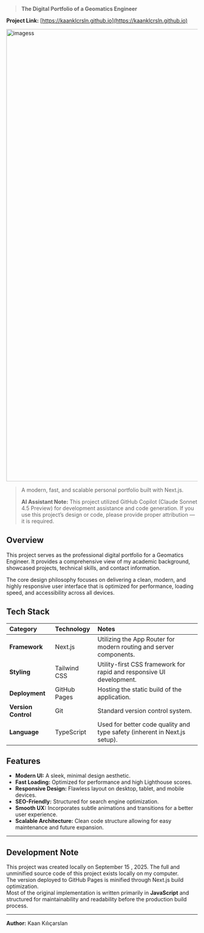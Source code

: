 > **The Digital Portfolio of a Geomatics Engineer**  

**Project Link:** [https://kaanklcrsln.github.io](https://kaanklcrsln.github.io)

<img width="1570" height="1189" alt="imagess" src="https://github.com/user-attachments/assets/56c6d361-c856-4d74-a32e-04ab5bfcd381" />

> A modern, fast, and scalable personal portfolio built with Next.js.  
>
> **AI Assistant Note:** This project utilized GitHub Copilot (Claude Sonnet 4.5 Preview) for development assistance and code generation.
> If you use this project’s design or code, please provide proper attribution — it is required.

## Overview
This project serves as the professional digital portfolio for a Geomatics Engineer. It provides a comprehensive view of my academic background, showcased projects, technical skills, and contact information.

The core design philosophy focuses on delivering a clean, modern, and highly responsive user interface that is optimized for performance, loading speed, and accessibility across all devices.

## Tech Stack
| Category | Technology | Notes |
| :--- | :--- | :--- |
| **Framework** | Next.js | Utilizing the App Router for modern routing and server components. |
| **Styling** | Tailwind CSS | Utility-first CSS framework for rapid and responsive UI development. |
| **Deployment** | GitHub Pages | Hosting the static build of the application. |
| **Version Control** | Git | Standard version control system. |
| **Language** | TypeScript | Used for better code quality and type safety (inherent in Next.js setup). |

## Features
* **Modern UI:** A sleek, minimal design aesthetic.  
* **Fast Loading:** Optimized for performance and high Lighthouse scores.  
* **Responsive Design:** Flawless layout on desktop, tablet, and mobile devices.  
* **SEO-Friendly:** Structured for search engine optimization.  
* **Smooth UX:** Incorporates subtle animations and transitions for a better user experience.  
* **Scalable Architecture:** Clean code structure allowing for easy maintenance and future expansion.  

---



## Development Note
This project was created locally on September 15 , 2025.
The full and unminified source code of this project exists locally on my computer.  
The version deployed to GitHub Pages is minified through Next.js build optimization.  
Most of the original implementation is written primarily in **JavaScript** and structured for maintainability and readability before the production build process.

---

**Author:** Kaan Kılıçarslan  

